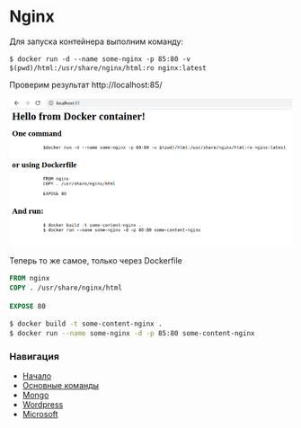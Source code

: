 
# Nginx

Для запуска контейнера выполним команду:

```
$ docker run -d --name some-nginx -p 85:80 -v $(pwd)/html:/usr/share/nginx/html:ro nginx:latest
```

Проверим результат http://localhost:85/


![Результат](./img/nginx.png)


Теперь то же самое, только через Dockerfile


```Dockerfile
FROM nginx
COPY . /usr/share/nginx/html

EXPOSE 80
```

```bash
$ docker build -t some-content-nginx .
$ docker run --name some-nginx -d -p 85:80 some-content-nginx
```


### Навигация
* [Начало](./../README.MD)
* [Основные команды](./../1_first/README.MD)
* [Mongo](./../3_mongo_dockerfile/MONGO.MD)
* [Wordpress](./../4_wordpress_docker-compose/WORDPRESS.MD)
* [Microsoft](./../5_microsoft/MICROSOFT.MD)